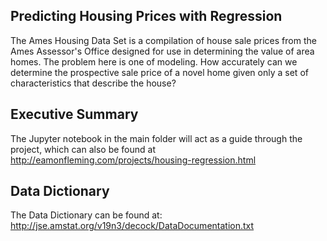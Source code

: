 ## Predicting Housing Prices with Regression

The Ames Housing Data Set is a compilation of house sale prices from the Ames Assessor's Office designed for use in determining the value of area homes.  The problem here is one of modeling.  How accurately can we determine the prospective sale price of a novel home given only a set of characteristics that describe the house?

## Executive Summary

The Jupyter notebook in the main folder will act as a guide through the project, which can also be found at http://eamonfleming.com/projects/housing-regression.html

## Data Dictionary

The Data Dictionary can be found at:
http://jse.amstat.org/v19n3/decock/DataDocumentation.txt
